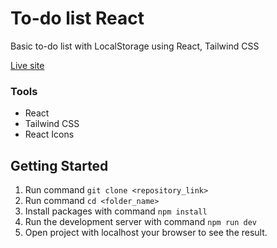 # To-do list React
Basic to-do list with LocalStorage using React, Tailwind CSS
<br/>

[Live site](https://todo-list-react-ntp37.netlify.app/)

### Tools
* React
* Tailwind CSS
* React Icons

## Getting Started
1. Run command `git clone <repository_link>`
2. Run command `cd <folder_name>`
3. Install packages with command `npm install`
4. Run the development server with command `npm run dev`
5. Open project with localhost your browser to see the result.